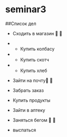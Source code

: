 # seminar3
##Список дел
* Сходить в магазин 🚶 :walking:
* * Купить колбасу 
* * Купить скотч
* * Купить хлеб 
* Зайти на почту💩 :shit:
* Забрать заказ
* Купить продукты
* Зайти в аптеку
* Заняться бегом 🏃 :running:

* выспаться